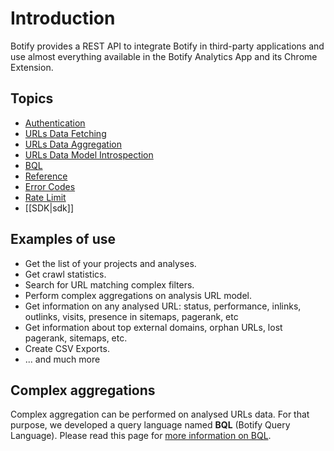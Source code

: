 # Introduction

Botify provides a REST API to integrate Botify in third-party applications and use almost everything available in the Botify Analytics App and its Chrome Extension.

## Topics
- [Authentication](./authentication.md)
- [URLs Data Fetching](./urls-data-fetching.md)
- [URLs Data Aggregation](./urls-data-aggregation.md)
- [URLs Data Model Introspection](./urls-datamodel-introspection.md)
- [BQL](./bql.md)
- [Reference](./reference.md)
- [Error Codes](./error-codes.md)
- [Rate Limit](./rate-limit.md)
- [[SDK|sdk]]



## Examples of use
- Get the list of your projects and analyses.
- Get crawl statistics.
- Search for URL matching complex filters.
- Perform complex aggregations on analysis URL model.
- Get information on any analysed URL: status, performance, inlinks, outlinks, visits, presence in sitemaps, pagerank, etc
- Get information about top external domains, orphan URLs, lost pagerank, sitemaps, etc.
- Create CSV Exports.
- ... and much more

## Complex aggregations
Complex aggregation can be performed on analysed URLs data. For that purpose, we developed a query language named **BQL** (Botify Query Language). Please read this page for [more information on BQL](./bql.md).

